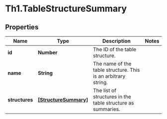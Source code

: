 # Th1.TableStructureSummary

## Properties

Name | Type | Description | Notes
------------ | ------------- | ------------- | -------------
**id** | **Number** | The ID of the table structure. | 
**name** | **String** | The name of the table structure. This is an arbitrary string.  | 
**structures** | [**[StructureSummary]**](StructureSummary.md) | The list of structures in the table structure as summaries. | 


